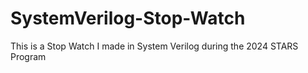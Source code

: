 # SystemVerilog-Stop-Watch
 This is a Stop Watch I made in System Verilog during the 2024 STARS Program
